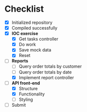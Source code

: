 # Checklist

- [X] Initialized repository
- [X] Compiled successfully
- [X] **IOC exercise**
	- [X] Get tasks controller
	- [X] Do work
	- [X] Save mock data
	- [X] Reset
- [ ] **Reports**
	- [ ] Query order totals by customer
	- [ ] Query order totals by date
	- [X] Implement report controller
- [ ] **API front-end**
	- [X] Structure
	- [X] Functionality
	- [ ] Styling
- [ ] Submit